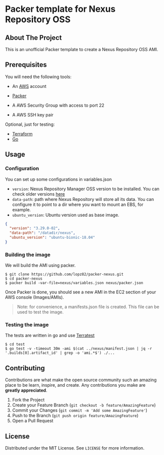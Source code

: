 # Packer template for Nexus Repository OSS

## About The Project

This is an unofficial Packer template to create a Nexus Repository OSS AMI.


## Prerequisites

You will need the following tools:

* An [AWS](https://aws.amazon.com/?nc2=h_lg) account
* [Packer](https://learn.hashicorp.com/tutorials/packer/getting-started-install)

* A AWS Security Group with access to port 22
* A AWS SSH key pair

Optional, just for testing:

* [Terraform](https://www.terraform.io/downloads.html)
* [Go](https://golang.org/doc/install)

## Usage

### Configuration

You can set up some configurations in variables.json

* `version`: Nexus Repository Manager OSS version to be installed. You can check older versions [here](https://help.sonatype.com/repomanager3/download/download-archives---repository-manager-3)
* `data-path`: path where Nexus Repository will store all its data. You can configure it to point to a dir where you want to mount an EBS, for example.
* `ubuntu_version`: Ubuntu version used as base image.

```json
{
  "version": "3.29.0-02",
  "data-path": "/datadir/nexus",
  "ubuntu_version": "ubuntu-bionic-18.04"
}
```

### Building the image

We will build the AMI using packer.

```shell
$ git clone https://github.com/lopz82/packer-nexus.git
$ cd packer-nexus
$ packer build -var-file=nexus/variables.json nexus/packer.json
```

Once Packer is done, you should see a new AMI in the EC2 section of your AWS console (Images/AMIs).

> Note: for convenience, a manifests.json file is created. This file can be used to test the image.

### Testing the image

The tests are written in go and use [Terratest](https://terratest.gruntwork.io/)

```shell
$ cd test
$ go test -v -timeout 30m -ami $(cat ../nexus/manifest.json | jq -r '.builds[0].artifact_id' | grep -o 'ami.*$') ./...
```

## Contributing

Contributions are what make the open source community such an amazing place to be learn, inspire, and create. Any contributions you make are **greatly appreciated**.

1. Fork the Project
2. Create your Feature Branch (`git checkout -b feature/AmazingFeature`)
3. Commit your Changes (`git commit -m 'Add some AmazingFeature'`)
4. Push to the Branch (`git push origin feature/AmazingFeature`)
5. Open a Pull Request

## License

Distributed under the MIT License. See `LICENSE` for more information.
